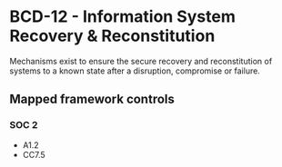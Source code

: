 # BCD-12 - Information System Recovery & Reconstitution
Mechanisms exist to ensure the secure recovery and reconstitution of systems to a known state after a disruption, compromise or failure.
## Mapped framework controls
### SOC 2
- A1.2
- CC7.5